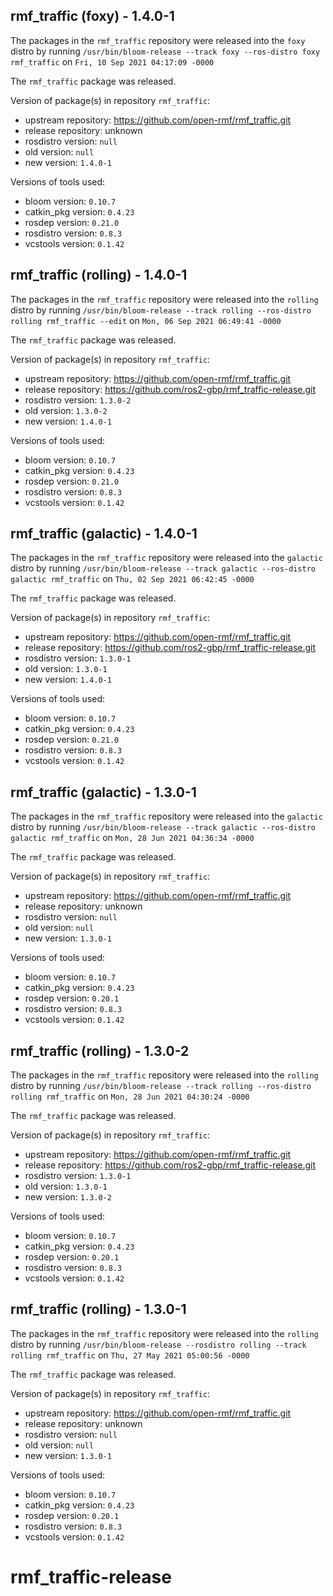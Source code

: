 ## rmf_traffic (foxy) - 1.4.0-1

The packages in the `rmf_traffic` repository were released into the `foxy` distro by running `/usr/bin/bloom-release --track foxy --ros-distro foxy rmf_traffic` on `Fri, 10 Sep 2021 04:17:09 -0000`

The `rmf_traffic` package was released.

Version of package(s) in repository `rmf_traffic`:

- upstream repository: https://github.com/open-rmf/rmf_traffic.git
- release repository: unknown
- rosdistro version: `null`
- old version: `null`
- new version: `1.4.0-1`

Versions of tools used:

- bloom version: `0.10.7`
- catkin_pkg version: `0.4.23`
- rosdep version: `0.21.0`
- rosdistro version: `0.8.3`
- vcstools version: `0.1.42`


## rmf_traffic (rolling) - 1.4.0-1

The packages in the `rmf_traffic` repository were released into the `rolling` distro by running `/usr/bin/bloom-release --track rolling --ros-distro rolling rmf_traffic --edit` on `Mon, 06 Sep 2021 06:49:41 -0000`

The `rmf_traffic` package was released.

Version of package(s) in repository `rmf_traffic`:

- upstream repository: https://github.com/open-rmf/rmf_traffic.git
- release repository: https://github.com/ros2-gbp/rmf_traffic-release.git
- rosdistro version: `1.3.0-2`
- old version: `1.3.0-2`
- new version: `1.4.0-1`

Versions of tools used:

- bloom version: `0.10.7`
- catkin_pkg version: `0.4.23`
- rosdep version: `0.21.0`
- rosdistro version: `0.8.3`
- vcstools version: `0.1.42`


## rmf_traffic (galactic) - 1.4.0-1

The packages in the `rmf_traffic` repository were released into the `galactic` distro by running `/usr/bin/bloom-release --track galactic --ros-distro galactic rmf_traffic` on `Thu, 02 Sep 2021 06:42:45 -0000`

The `rmf_traffic` package was released.

Version of package(s) in repository `rmf_traffic`:

- upstream repository: https://github.com/open-rmf/rmf_traffic.git
- release repository: https://github.com/ros2-gbp/rmf_traffic-release.git
- rosdistro version: `1.3.0-1`
- old version: `1.3.0-1`
- new version: `1.4.0-1`

Versions of tools used:

- bloom version: `0.10.7`
- catkin_pkg version: `0.4.23`
- rosdep version: `0.21.0`
- rosdistro version: `0.8.3`
- vcstools version: `0.1.42`


## rmf_traffic (galactic) - 1.3.0-1

The packages in the `rmf_traffic` repository were released into the `galactic` distro by running `/usr/bin/bloom-release --track galactic --ros-distro galactic rmf_traffic` on `Mon, 28 Jun 2021 04:36:34 -0000`

The `rmf_traffic` package was released.

Version of package(s) in repository `rmf_traffic`:

- upstream repository: https://github.com/open-rmf/rmf_traffic.git
- release repository: unknown
- rosdistro version: `null`
- old version: `null`
- new version: `1.3.0-1`

Versions of tools used:

- bloom version: `0.10.7`
- catkin_pkg version: `0.4.23`
- rosdep version: `0.20.1`
- rosdistro version: `0.8.3`
- vcstools version: `0.1.42`


## rmf_traffic (rolling) - 1.3.0-2

The packages in the `rmf_traffic` repository were released into the `rolling` distro by running `/usr/bin/bloom-release --track rolling --ros-distro rolling rmf_traffic` on `Mon, 28 Jun 2021 04:30:24 -0000`

The `rmf_traffic` package was released.

Version of package(s) in repository `rmf_traffic`:

- upstream repository: https://github.com/open-rmf/rmf_traffic.git
- release repository: https://github.com/ros2-gbp/rmf_traffic-release.git
- rosdistro version: `1.3.0-1`
- old version: `1.3.0-1`
- new version: `1.3.0-2`

Versions of tools used:

- bloom version: `0.10.7`
- catkin_pkg version: `0.4.23`
- rosdep version: `0.20.1`
- rosdistro version: `0.8.3`
- vcstools version: `0.1.42`


## rmf_traffic (rolling) - 1.3.0-1

The packages in the `rmf_traffic` repository were released into the `rolling` distro by running `/usr/bin/bloom-release --rosdistro rolling --track rolling rmf_traffic` on `Thu, 27 May 2021 05:00:56 -0000`

The `rmf_traffic` package was released.

Version of package(s) in repository `rmf_traffic`:

- upstream repository: https://github.com/open-rmf/rmf_traffic.git
- release repository: unknown
- rosdistro version: `null`
- old version: `null`
- new version: `1.3.0-1`

Versions of tools used:

- bloom version: `0.10.7`
- catkin_pkg version: `0.4.23`
- rosdep version: `0.20.1`
- rosdistro version: `0.8.3`
- vcstools version: `0.1.42`


# rmf_traffic-release
